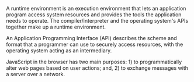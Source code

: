 A runtime environment is an execution environment that lets an application program access system resources and provides the tools the application needs to operate. The compiler/interpreter and the operating system's APIs together make up a runtime environment. 

An Application Programming Interface (API) describes the scheme and format that a programmer can use to securely access resources, with the operating system acting as an intermediary.

JavaScript in the browser has two main purposes: 1) to programmatically alter web pages based on user actions; and, 2) to exchange messages with a server over a network.

